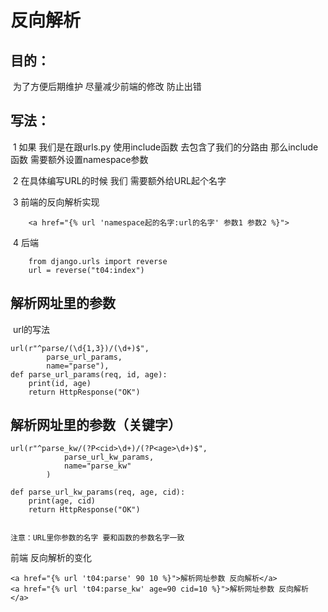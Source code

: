 # 反向解析

## 目的：

​	为了方便后期维护 尽量减少前端的修改 防止出错

## 写法：

​	1 如果 我们是在跟urls.py 使用include函数 去包含了我们的分路由 那么include函数 需要额外设置namespace参数

​	2 在具体编写URL的时候 我们 需要额外给URL起个名字

​	3 前端的反向解析实现

~~~
	<a href="{% url 'namespace起的名字:url的名字' 参数1 参数2 %}">
~~~

​	4 后端

~~~
	from django.urls import reverse
	url = reverse("t04:index")
~~~

## 解析网址里的参数

​	url的写法

~~~
url(r"^parse/(\d{1,3})/(\d+)$",
        parse_url_params,
        name="parse"),
def parse_url_params(req, id, age):
    print(id, age)
    return HttpResponse("OK")
~~~

## 解析网址里的参数（关键字）

~~~
url(r"^parse_kw/(?P<cid>\d+)/(?P<age>\d+)$",
            parse_url_kw_params,
            name="parse_kw"
        )
        
def parse_url_kw_params(req, age, cid):
    print(age, cid)
    return HttpResponse("OK")
    
    
注意：URL里你参数的名字 要和函数的参数名字一致
~~~

前端 反向解析的变化

~~~
<a href="{% url 't04:parse' 90 10 %}">解析网址参数 反向解析</a>
<a href="{% url 't04:parse_kw' age=90 cid=10 %}">解析网址参数 反向解析</a>
~~~

